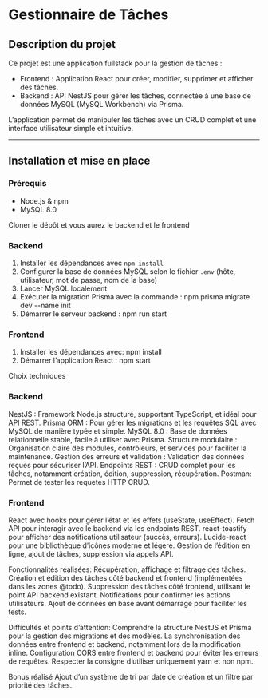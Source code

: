 # Gestionnaire de Tâches

## Description du projet

Ce projet est une application fullstack pour la gestion de tâches :  
- Frontend : Application React pour créer, modifier, supprimer et afficher des tâches.  
- Backend : API NestJS pour gérer les tâches, connectée à une base de données MySQL (MySQL Workbench) via Prisma.  

L’application permet de manipuler les tâches avec un CRUD complet et une interface utilisateur simple et intuitive.

---

## Installation et mise en place

### Prérequis
- Node.js & npm  
- MySQL 8.0

Cloner le dépôt  et vous aurez le backend et le frontend

### Backend 
1. Installer les dépendances avec `npm install`  
2. Configurer la base de données MySQL selon le fichier `.env` (hôte, utilisateur, mot de passe, nom de la base)  
3. Lancer MySQL localement 
4. Exécuter la migration Prisma avec la commande :  npm prisma migrate dev --name init
5. Démarrer le serveur backend : npm run start


### Frontend
1. Installer les dépendances avec: npm install
2. Démarrer l’application React : npm start



Choix techniques

### Backend
NestJS : Framework Node.js structuré, supportant TypeScript, et idéal pour API REST.
Prisma ORM : Pour gérer les migrations et les requêtes SQL avec MySQL de manière typée et simple.
MySQL 8.0 : Base de données relationnelle stable, facile à utiliser avec Prisma.
Structure modulaire : Organisation claire des modules, contrôleurs, et services pour faciliter la maintenance.
Gestion des erreurs et validation : Validation des données reçues pour sécuriser l’API.
Endpoints REST : CRUD complet pour les tâches, notamment création, édition, suppression, récupération.
Postman: Permet de tester les requetes HTTP CRUD.



### Frontend
React avec hooks pour gérer l’état et les effets (useState, useEffect).
Fetch API pour interagir avec le backend via les endpoints REST.
react-toastify pour afficher des notifications utilisateur (succès, erreurs).
Lucide-react pour une bibliothèque d’icônes moderne et légère.
Gestion de l’édition en ligne, ajout de tâches, suppression via appels API.




Fonctionnalités réalisées:
Récupération, affichage et filtrage des tâches.
Création et édition des tâches côté backend et frontend (implémentées dans les zones @todo).
Suppression des tâches côté frontend, utilisant le point API backend existant.
Notifications pour confirmer les actions utilisateurs.
Ajout de données en base avant démarrage pour faciliter les tests.



Difficultés et points d’attention:
Comprendre la structure NestJS et Prisma pour la gestion des migrations et des modèles.
La synchronisation des données entre frontend et backend, notamment lors de la modification inline.
Configuration CORS entre frontend et backend pour éviter les erreurs de requêtes.
Respecter la consigne d’utiliser uniquement yarn et non npm.


Bonus réalisé
Ajout d’un système de tri par date de création et un filtre par priorité des tâches.
